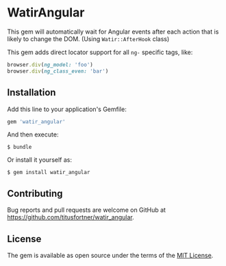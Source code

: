 # WatirAngular

This gem will automatically wait for Angular events after each action that is 
likely to change the DOM. (Using `Watir::AfterHook` class)

This gem adds direct locator support for all `ng-` specific tags, like:

```ruby
browser.div(ng_model: 'foo')
browser.div(ng_class_even: 'bar')
```

## Installation

Add this line to your application's Gemfile:

```ruby
gem 'watir_angular'
```

And then execute:

    $ bundle

Or install it yourself as:

    $ gem install watir_angular

## Contributing

Bug reports and pull requests are welcome on GitHub at https://github.com/titusfortner/watir_angular.

## License

The gem is available as open source under the terms of the [MIT License](http://opensource.org/licenses/MIT).
